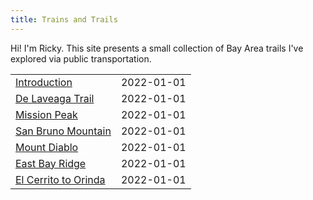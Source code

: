 ```yaml
---
title: Trains and Trails
---
```


<span data-behavior="introduction"></span>

Hi! I'm Ricky. This site presents a small collection of Bay Area trails I've explored via public transportation.

|   |   |
|:--|:--|
| [Introduction](introduction/) | <time>2022-01-01</time> |
| [De Laveaga Trail](de-laveaga/) | <time>2022-01-01</time> |
| [Mission Peak](mission-peak/) | <time>2022-01-01</time> |
| [San Bruno Mountain](san-bruno-mountain/) | <time>2022-01-01</time> |
| [Mount Diablo](mount-diablo/) | <time>2022-01-01</time> |
| [East Bay Ridge](east-bay-ridge/) | <time>2022-01-01</time> |
| [El Cerrito to Orinda](el-cerrito-to-orinda/) | <time>2022-01-01</time> |


